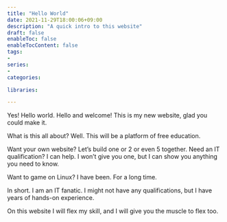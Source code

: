 ```yaml
---
title: "Hello World"
date: 2021-11-29T18:00:06+09:00
description: "A quick intro to this website"
draft: false
enableToc: false
enableTocContent: false
tags:
-
series:
-
categories:

libraries:

---
```


Yes! Hello world. Hello and welcome! This is my new website, glad you could make it.

What is this all about? Well. This will be a platform of free education.

Want your own website? Let’s build one or 2 or even 5 together. Need an IT qualification? I can help. I won’t give you one, but I can show you anything you need to know.

Want to game on Linux? I have been. For a long time.

In short. I am an IT fanatic. I might not have any qualifications, but I have years of hands-on experience.

On this website I will flex my skill, and I will give you the muscle to flex too.